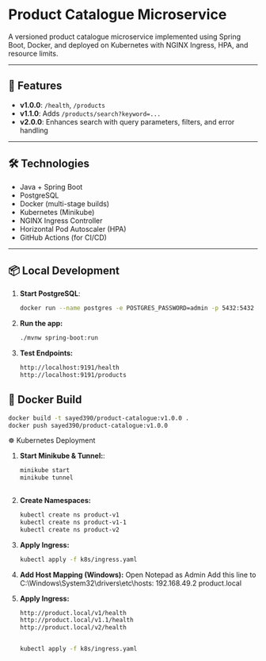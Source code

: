 # Product Catalogue Microservice

A versioned product catalogue microservice implemented using Spring Boot, Docker, and deployed on Kubernetes with NGINX Ingress, HPA, and resource limits.

---

## 🚀 Features

- **v1.0.0**: `/health`, `/products`
- **v1.1.0**: Adds `/products/search?keyword=...`
- **v2.0.0**: Enhances search with query parameters, filters, and error handling

---

## 🛠️ Technologies

- Java + Spring Boot
- PostgreSQL
- Docker (multi-stage builds)
- Kubernetes (Minikube)
- NGINX Ingress Controller
- Horizontal Pod Autoscaler (HPA)
- GitHub Actions (for CI/CD)

---

## 📦 Local Development

1. **Start PostgreSQL**:
   ```bash
   docker run --name postgres -e POSTGRES_PASSWORD=admin -p 5432:5432 -d postgres
   
2. **Run the app:**
   ```bash
   ./mvnw spring-boot:run

3. **Test Endpoints:**
   ```bash
   http://localhost:9191/health
   http://localhost:9191/products

## 🐳 Docker Build
```bash
docker build -t sayed390/product-catalogue:v1.0.0 .
docker push sayed390/product-catalogue:v1.0.0
```

☸️ Kubernetes Deployment

1. **Start Minikube & Tunnel:**:
   ```bash
   minikube start
   minikube tunnel
 
2. **Create Namespaces:**
   ```bash
   kubectl create ns product-v1
   kubectl create ns product-v1-1
   kubectl create ns product-v2
   
3. **Apply Ingress:**
   ```bash
   kubectl apply -f k8s/ingress.yaml

4. **Add Host Mapping (Windows):**
   Open Notepad as Admin
   Add this line to C:\Windows\System32\drivers\etc\hosts:  192.168.49.2 product.local
   
3. **Apply Ingress:**
   ```bash
   http://product.local/v1/health
   http://product.local/v1.1/health
   http://product.local/v2/health


   kubectl apply -f k8s/ingress.yaml
